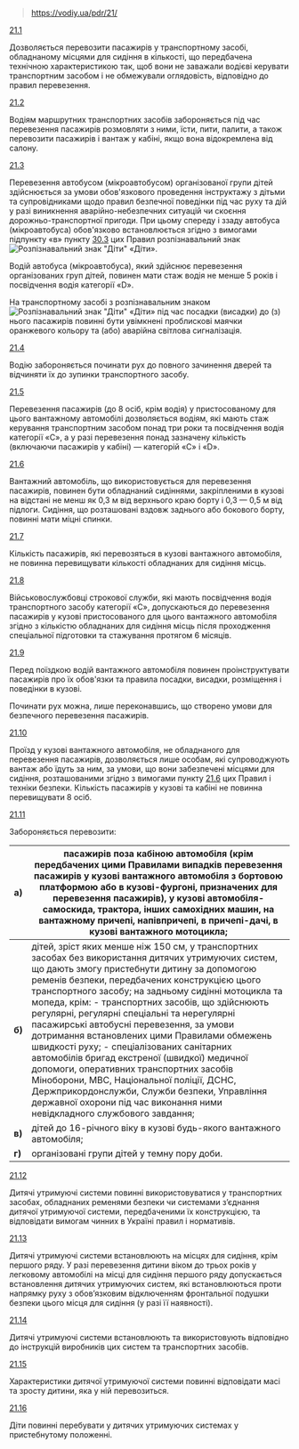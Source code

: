 > https://vodiy.ua/pdr/21/

[21.1](https://vodiy.ua/pdr/21/#211 "постійне посилання")

Дозволяється перевозити пасажирів у транспортному засобі, обладнаному місцями для сидіння в кількості, що передбачена технічною характеристикою так, щоб вони не заважали водієві керувати транспортним засобом і не обмежували оглядовість, відповідно до правил перевезення.

[21.2](https://vodiy.ua/pdr/21/#212 "постійне посилання")

Водіям маршрутних транспортних засобів забороняється під час перевезення пасажирів розмовляти з ними, їсти, пити, палити, а також перевозити пасажирів і вантаж у кабіні, якщо вона відокремлена від салону.

[21.3](https://vodiy.ua/pdr/21/#213 "постійне посилання")

Перевезення автобусом (мікроавтобусом) організованої групи дітей здійснюється за умови обов'язкового проведення інструктажу з дітьми та супровідниками щодо правил безпечної поведінки під час руху та дій у разі виникнення аварійно-небезпечних ситуацій чи скоєння дорожньо-транспортної пригоди. При цьому спереду і ззаду автобуса (мікроавтобуса) обов'язково встановлюється згідно з вимогами підпункту «в» пункту [30.3](https://vodiy.ua/pdr/30/#303) цих Правил розпізнавальний знак ![Розпізнавальний знак "Діти"](Автошкола/ПДР/Картинки/Розпізнавальний_знак_!Діти-1.png) «Діти».

Водій автобуса (мікроавтобуса), який здійснює перевезення організованих груп дітей, повинен мати стаж водія не менше 5 років і посвідчення водія категорії «D».

На транспортному засобі з розпізнавальним знаком ![Розпізнавальний знак "Діти"](Автошкола/ПДР/Картинки/Розпізнавальний_знак_!Діти-1.png) «Діти» під час посадки (висадки) до (з) нього пасажирів повинні бути увімкнені проблискові маячки оранжевого кольору та (або) аварійна світлова сигналізація.

[21.4](https://vodiy.ua/pdr/21/#214 "постійне посилання")

Водію забороняється починати рух до повного зачинення дверей та відчиняти їх до зупинки транспортного засобу.

[21.5](https://vodiy.ua/pdr/21/#215 "постійне посилання")

Перевезення пасажирів (до 8 осіб, крім водія) у пристосованому для цього вантажному автомобілі дозволяється водіям, які мають стаж керування транспортним засобом понад три роки та посвідчення водія категорії «C», а у разі перевезення понад зазначену кількість (включаючи пасажирів у кабіні) — категорій «C» і «D».

[21.6](https://vodiy.ua/pdr/21/#216 "постійне посилання")

Вантажний автомобіль, що використовується для перевезення пасажирів, повинен бути обладнаний сидіннями, закріпленими в кузові на відстані не менш як 0,3 м від верхнього краю борту і 0,3 — 0,5 м від підлоги. Сидіння, що розташовані вздовж заднього або бокового борту, повинні мати міцні спинки.

[21.7](https://vodiy.ua/pdr/21/#217 "постійне посилання")

Кількість пасажирів, які перевозяться в кузові вантажного автомобіля, не повинна перевищувати кількості обладнаних для сидіння місць.

[21.8](https://vodiy.ua/pdr/21/#218 "постійне посилання")

Військовослужбовці строкової служби, які мають посвідчення водія транспортного засобу категорії «C», допускаються до перевезення пасажирів у кузові пристосованого для цього вантажного автомобіля згідно з кількістю обладнаних для сидіння місць після проходження спеціальної підготовки та стажування протягом 6 місяців.

[21.9](https://vodiy.ua/pdr/21/#219 "постійне посилання")

Перед поїздкою водій вантажного автомобіля повинен проінструктувати пасажирів про їх обов'язки та правила посадки, висадки, розміщення і поведінки в кузові.

Починати рух можна, лише переконавшись, що створено умови для безпечного перевезення пасажирів.

[21.10](https://vodiy.ua/pdr/21/#2110 "постійне посилання")

Проїзд у кузові вантажного автомобіля, не обладнаного для перевезення пасажирів, дозволяється лише особам, які супроводжують вантаж або їдуть за ним, за умови, що вони забезпечені місцями для сидіння, розташованими згідно з вимогами пункту [21.6](https://vodiy.ua/pdr/21/#216) цих Правил і техніки безпеки. Кількість пасажирів у кузові та кабіні не повинна перевищувати 8 осіб.

[21.11](https://vodiy.ua/pdr/21/#2111 "постійне посилання")

Забороняється перевозити:

| **a)** | пасажирів поза кабіною автомобіля (крім передбачених цими Правилами випадків перевезення пасажирів у кузові вантажного автомобіля з бортовою платформою або в кузові-фургоні, призначених для перевезення пасажирів), у кузові автомобіля-самоскида, трактора, інших самохідних машин, на вантажному причепі, напівпричепі, в причепі-дачі, в кузові вантажного мотоцикла; |
| --- | --- |
| **б)** | дітей, зріст яких менше ніж 150 см, у транспортних засобах без використання дитячих утримуючих систем, що дають змогу пристебнути дитину за допомогою ременів безпеки, передбачених конструкцією цього транспортного засобу; на задньому сидінні мотоцикла та мопеда, крім:  - транспортних засобів, що здійснюють регулярні, регулярні спеціальні та нерегулярні пасажирські автобусні перевезення, за умови дотримання встановлених цими Правилами обмежень швидкості руху; - спеціалізованих санітарних автомобілів бригад екстреної (швидкої) медичної допомоги, оперативних транспортних засобів Міноборони, МВС, Національної поліції, ДСНС, Держприкордонслужби, Служби безпеки, Управління державної охорони під час виконання ними невідкладного службового завдання; |
| **в)** | дітей до 16-річного віку в кузові будь-якого вантажного автомобіля; |
| **г)** | організовані групи дітей у темну пору доби. |

[21.12](https://vodiy.ua/pdr/21/#2112 "постійне посилання")

Дитячі утримуючі системи повинні використовуватися у транспортних засобах, обладнаних ременями безпеки чи системами з’єднання дитячої утримуючої системи, передбаченими їх конструкцією, та відповідати вимогам чинних в Україні правил і нормативів.

[21.13](https://vodiy.ua/pdr/21/#2113 "постійне посилання")

Дитячі утримуючі системи встановлюють на місцях для сидіння, крім першого ряду. У разі перевезення дитини віком до трьох років у легковому автомобілі на місці для сидіння першого ряду допускається встановлення дитячих утримуючих систем, які встановлюються проти напрямку руху з обов’язковим відключенням фронтальної подушки безпеки цього місця для сидіння (у разі її наявності).

[21.14](https://vodiy.ua/pdr/21/#2114 "постійне посилання")

Дитячі утримуючі системи встановлюють та використовують відповідно до інструкцій виробників цих систем та транспортних засобів.

[21.15](https://vodiy.ua/pdr/21/#2115 "постійне посилання")

Характеристики дитячої утримуючої системи повинні відповідати масі та зросту дитини, яка у ній перевозиться.

[21.16](https://vodiy.ua/pdr/21/#2116 "постійне посилання")

Діти повинні перебувати у дитячих утримуючих системах у пристебнутому положенні.